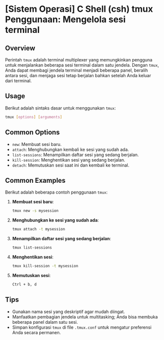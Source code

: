 # [Sistem Operasi] C Shell (csh) tmux Penggunaan: Mengelola sesi terminal

## Overview
Perintah `tmux` adalah terminal multiplexer yang memungkinkan pengguna untuk menjalankan beberapa sesi terminal dalam satu jendela. Dengan `tmux`, Anda dapat membagi jendela terminal menjadi beberapa panel, beralih antara sesi, dan menjaga sesi tetap berjalan bahkan setelah Anda keluar dari terminal.

## Usage
Berikut adalah sintaks dasar untuk menggunakan `tmux`:

```bash
tmux [options] [arguments]
```

## Common Options
- `new`: Membuat sesi baru.
- `attach`: Menghubungkan kembali ke sesi yang sudah ada.
- `list-sessions`: Menampilkan daftar sesi yang sedang berjalan.
- `kill-session`: Menghentikan sesi yang sedang berjalan.
- `detach`: Memutuskan sesi saat ini dan kembali ke terminal.

## Common Examples
Berikut adalah beberapa contoh penggunaan `tmux`:

1. **Membuat sesi baru**:
   ```bash
   tmux new -s mysession
   ```

2. **Menghubungkan ke sesi yang sudah ada**:
   ```bash
   tmux attach -t mysession
   ```

3. **Menampilkan daftar sesi yang sedang berjalan**:
   ```bash
   tmux list-sessions
   ```

4. **Menghentikan sesi**:
   ```bash
   tmux kill-session -t mysession
   ```

5. **Memutuskan sesi**:
   ```bash
   Ctrl + b, d
   ```

## Tips
- Gunakan nama sesi yang deskriptif agar mudah diingat.
- Manfaatkan pembagian jendela untuk multitasking; Anda bisa membuka beberapa panel dalam satu sesi.
- Simpan konfigurasi `tmux` di file `.tmux.conf` untuk mengatur preferensi Anda secara permanen.